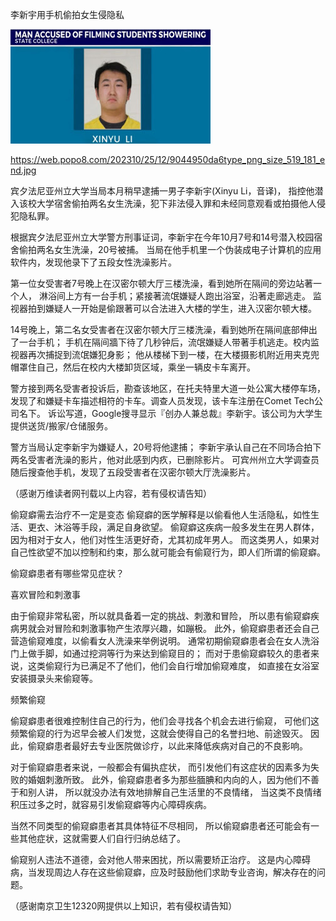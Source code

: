 李新宇用手机偷拍女生侵隐私

![李新宇用手机偷拍女生侵隐私](https://github.com/ywangnccu/ywang/blob/main/images/XINYULI.jpg)

https://web.popo8.com/202310/25/12/9044950da6type_png_size_519_181_end.jpg

宾夕法尼亚州立大学当局本月稍早逮捕一男子李新宇(Xinyu Li，音译)，
指控他潜入该校大学宿舍偷拍两名女生洗澡，犯下非法侵入罪和未经同意观看或拍摄他人侵犯隐私罪。

根据宾夕法尼亚州立大学警方刑事证词，李新宇在今年10月7号和14号潜入校园宿舍偷拍两名女生洗澡，20号被捕。
当局在他手机里一个伪装成电子计算机的应用软件内，发现他录下了五段女性洗澡影片。

第一位女受害者7号晚上在汉密尔顿大厅三楼洗澡，看到她所在隔间的旁边站著一个人，
淋浴间上方有一台手机；紧接著流氓嫌疑人跑出浴室，沿著走廊逃走。
监视器拍到嫌疑人一开始是偷跟著可以合法进入大楼的学生，进入汉密尔顿大楼。

14号晚上，第二名女受害者在汉密尔顿大厅三楼洗澡，看到她所在隔间底部伸出了一台手机；
手机在隔间牆下待了几秒钟后，流氓嫌疑人带著手机逃走。校内监视器再次捕捉到流氓嫌犯身影；
他从楼梯下到一楼，在大楼摄影机附近用夹克兜帽罩住自己，然后在校内大楼卸货区域，乘坐一辆皮卡车离开。

警方接到两名受害者投诉后，勘查该地区，在托夫特里大道一处公寓大楼停车场，
发现了和嫌疑卡车描述相符的卡车。调查人员发现，该卡车注册在Comet Tech公司名下。
诉讼写道，Google搜寻显示『创办人兼总裁』李新宇。该公司为大学生提供送货/搬家/仓储服务。

警方当局认定李新宇为嫌疑人，20号将他逮捕；
李新宇承认自己在不同场合拍下两名受害者洗澡的影片，他对此感到内疚，已删除影片。
可宾州州立大学调查员随后搜查他手机，发现了五段受害者在汉密尔顿大厅洗澡影片。

（感谢万维读者网刊载以上内容，若有侵权请告知）

偷窥癖需去治疗不一定是变态
偷窥癖的医学解释是以偷看他人生活隐私，如性生活、更衣、沐浴等手段，满足自身欲望。
偷窥癖这疾病一般多发生在男人群体，因为相对于女人，他们对性生活更好奇，尤其初成年男人。
而这类男人，如果对自己性欲望不加以控制和约束，那么就可能会有偷窥行为，即人们所谓的偷窥癖。

偷窥癖患者有哪些常见症状？

喜欢冒险和刺激事

由于偷窥非常私密，所以就具备着一定的挑战、刺激和冒险，
所以患有偷窥癖疾病男就会对冒险和刺激事物产生浓厚兴趣，如蹦极。
此外，偷窥癖患者还会自己营造偷窥难度，以偷看女人洗澡来举例说明。
通常初期偷窥癖患者会在女人洗浴门上做手脚，如通过挖洞等行为来达到偷窥目的；
而对于患偷窥癖较久的患者来说，这类偷窥行为已满足不了他们，他们会自行增加偷窥难度，
如直接在女浴室安装摄录头来偷窥等。

频繁偷窥

偷窥癖患者很难控制住自己的行为，他们会寻找各个机会去进行偷窥，
可他们这频繁偷窥的行为迟早会被人们发觉，这就会使得自己的名誉扫地、前途毁灭。
因此，偷窥癖患者最好去专业医院做诊疗，以此来降低疾病对自己的不良影响。

对于偷窥癖患者来说，一般都会有偏执症状，
而引发他们有这症状的因素多为失败的婚姻刺激所致。
此外，偷窥癖患者多为那些腼腆和内向的人，因为他们不善于和别人讲，
所以就没办法有效地排解自己生活里的不良情绪，
当这类不良情绪积压过多之时，就容易引发偷窥癖等内心障碍疾病。

当然不同类型的偷窥癖患者其具体特征不尽相同，
所以偷窥癖患者还可能会有一些其他症状，这就需要人们自行归纳总结了。

偷窥别人违法不道德，会对他人带来困扰，所以需要矫正治疗。
这是内心障碍病，当发现周边人存在这些偷窥癖，应及时鼓励他们求助专业咨询，解决存在的问题。


（感谢南京卫生12320网提供以上知识，若有侵权请告知）
